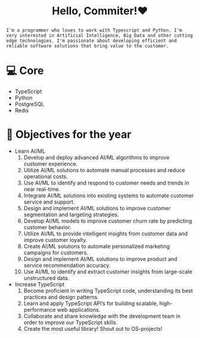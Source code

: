 # <p align="center">Hello, Commiter!❤</p>

```I'm a programmer who loves to work with Typescript and Python. I'm very interested in Artificial Intelligence, Big Data and other cutting edge technologies. I'm passionate about developing efficient and reliable software solutions that bring value to the customer.```

# 💻 Core 
- TypeScript
- Python
- PostgreSQL
- Redis

# 🌠 Objectives for the year

- Learn AI/ML
  1. Develop and deploy advanced AI/ML algorithms to improve customer experience.
  2. Utilize AI/ML solutions to automate manual processes and reduce operational costs.
  3. Use AI/ML to identify and respond to customer needs and trends in near real-time.
  4. Integrate AI/ML solutions into existing systems to automate customer service and support.
  5. Design and implement AI/ML solutions to improve customer segmentation and targeting strategies.
  6. Develop AI/ML models to improve customer churn rate by predicting customer behavior.
  7. Utilize AI/ML to provide intelligent insights from customer data and improve customer loyalty.
  8. Create AI/ML solutions to automate personalized marketing campaigns for customers.
  9. Design and implement AI/ML solutions to improve product and service recommendation accuracy.
  10. Use AI/ML to identify and extract customer insights from large-scale unstructured data.
- Increase TypeScript
  1. Become proficient in writing TypeScript code, understanding its best practices and design patterns.
  2. Learn and apply TypeScript API’s for building scalable, high-performance web applications.
  3. Collaborate and share knowledge with the development team in order to improve our TypeScript skills.
  4. Create the most useful library! Shout out to OS-projects!
      
